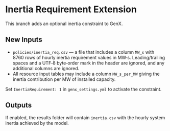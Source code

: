 # Inertia Requirement Extension

This branch adds an optional inertia constraint to GenX.

## New Inputs
* `policies/inertia_req.csv` — a file that includes a column `MW_s`
  with 8760 rows of hourly inertia requirement values in MW·s.
  Leading/trailing spaces and a UTF‑8 byte‑order mark in the header are
  ignored, and any additional columns are ignored.
* All resource input tables may include a column `MW_s_per_MW` giving
  the inertia contribution per MW of installed capacity.

Set `InertiaRequirement: 1` in `genx_settings.yml` to activate the
constraint.

## Outputs
If enabled, the results folder will contain `inertia.csv` with the
hourly system inertia achieved by the model.

